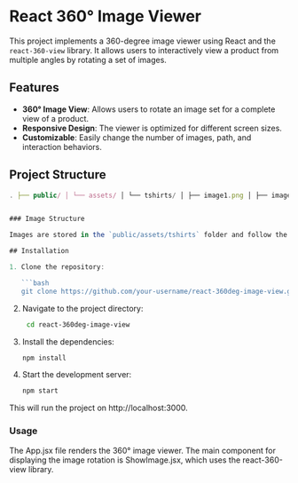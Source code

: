 # React 360° Image Viewer

This project implements a 360-degree image viewer using React and the `react-360-view` library. It allows users to interactively view a product from multiple angles by rotating a set of images.

## Features

- **360° Image View**: Allows users to rotate an image set for a complete view of a product.
- **Responsive Design**: The viewer is optimized for different screen sizes.
- **Customizable**: Easily change the number of images, path, and interaction behaviors.

## Project Structure

```javascript
. ├── public/ │ └── assets/ │ └── tshirts/ │ ├── image1.png │ ├── image2.png │ ├── image3.png │ ├── image4.png │ ├── image5.png │ └── image6.png ├── src/ │ ├── App.jsx │ └── Components/ │ └── ShowImage.jsx ├── README.md └── package.json


### Image Structure

Images are stored in the `public/assets/tshirts` folder and follow the naming convention `image{index}.png`, where `{index}` is the number representing the angle of the product image.

## Installation

1. Clone the repository:

   ```bash
   git clone https://github.com/your-username/react-360deg-image-view.git

   ```

2. Navigate to the project directory:

   ```bash
    cd react-360deg-image-view

   ```

3. Install the dependencies:

   ```bash
   npm install

   ```

4. Start the development server:

   ```bash
   npm start
   ```

This will run the project on http://localhost:3000.

### Usage

The App.jsx file renders the 360° image viewer. The main component for displaying the image rotation is ShowImage.jsx, which uses the react-360-view library.


